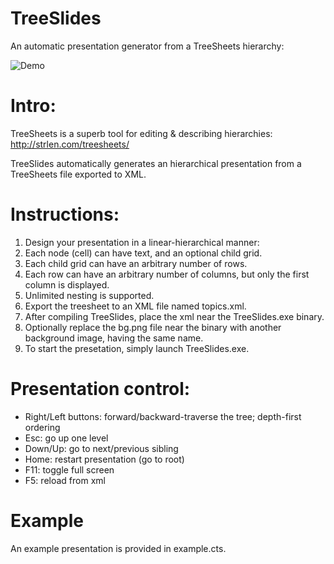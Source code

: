 # TreeSlides
An automatic presentation generator from a TreeSheets hierarchy:

![Demo](TreeSlides.gif?raw=true "Demo")

# Intro:
TreeSheets is a superb tool for editing & describing hierarchies: http://strlen.com/treesheets/

TreeSlides automatically generates an hierarchical presentation from a TreeSheets file exported to XML.

# Instructions:
1. Design your presentation in a linear-hierarchical manner:
  1. Each node (cell) can have text, and an optional child grid.
  2. Each child grid can have an arbitrary number of rows.
  3. Each row can have an arbitrary number of columns, but only the first column is displayed.
  4. Unlimited nesting is supported.
2. Export the treesheet to an XML file named topics.xml.
3. After compiling TreeSlides, place the xml near the TreeSlides.exe binary.
4. Optionally replace the bg.png file near the binary with another background image, having the same name.
5. To start the presetation, simply launch TreeSlides.exe.

# Presentation control:
* Right/Left buttons: forward/backward-traverse the tree; depth-first ordering
* Esc: go up one level
* Down/Up: go to next/previous sibling
* Home: restart presentation (go to root)
* F11: toggle full screen
* F5: reload from xml

# Example
An example presentation is provided in example.cts.
